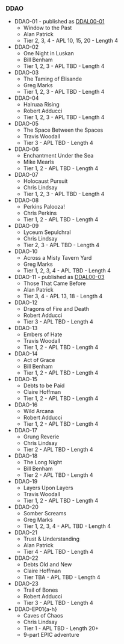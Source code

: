 ### DDAO
* DDAO-01 - published as [DDAL00-01](#season-0)
    * Window to the Past
    * Alan Patrick
    * Tier 2, 3, 4 - APL 10, 15, 20 - Length 4
* DDAO-02
    * One Night in Luskan
    * Bill Benham
    * Tier 1, 2, 3 - APL TBD - Length 4
* DDAO-03
    * The Taming of Elisande
    * Greg Marks
    * Tier 1, 2, 3 - APL TBD - Length 4
* DDAO-04
    * Halruaa Rising
    * Robert Adducci
    * Tier 1, 2, 3 - APL TBD - Length 4
* DDAO-05
    * The Space Between the Spaces
    * Travis Woodall
    * Tier 3 - APL TBD - Length 4
* DDAO-06
    * Enchantment Under the Sea
    * Mike Mearls
    * Tier 1, 2 - APL TBD - Length 4
* DDAO-07
    * Holocaust Pursuit
    * Chris Lindsay
    * Tier 1, 2, 3 - APL TBD - Length 4
* DDAO-08
    * Perkins Palooza!
    * Chris Perkins
    * Tier 1, 2 - APL TBD - Length 4
* DDAO-09
    * Lyceum Sepulchral
    * Chris Lindsay
    * Tier 2, 3 - APL TBD - Length 4
* DDAO-10
    * Across a Misty Tavern Yard
    * Greg Marks
    * Tier 1, 2, 3, 4 - APL TBD - Length 4
* DDAO-11 - published as [DDAL00-03](#season-0)
    * Those That Came Before
    * Alan Patrick
    * Tier 3, 4 - APL 13, 18 - Length 4
* DDAO-12
    * Dragons of Fire and Death
    * Robert Adducci
    * Tier 3 - APL TBD - Length 4
* DDAO-13
    * Embers of Hate
    * Travis Woodall
    * Tier 1, 2 - APL TBD - Length 4
* DDAO-14
    * Act of Grace
    * Bill Benham
    * Tier 1, 2 - APL TBD - Length 4
* DDAO-15
    * Debts to be Paid
    * Claire Hoffman
    * Tier 1, 2 - APL TBD - Length 4
* DDAO-16
    * Wild Arcana
    * Robert Adducci
    * Tier 1, 2 - APL TBD - Length 4
* DDAO-17
    * Grung Reverie
    * Chris Lindsay
    * Tier 2 - APL TBD - Length 4
* DDAO-18
    * The Long Night
    * Bill Benham
    * Tier 2 - APL TBD - Length 4
* DDAO-19
    * Layers Upon Layers
    * Travis Woodall
    * Tier 1, 2 - APL TBD - Length 4
* DDAO-20
    * Somber Screams
    * Greg Marks
    * Tier 1, 2, 3, 4 - APL TBD - Length 4
* DDAO-21
    * Trust & Understanding
    * Alan Patrick
    * Tier 4 - APL TBD - Length 4
* DDAO-22
    * Debts Old and New
    * Claire Hoffman
    * Tier TBA - APL TBD - Length 4
* DDAO-23
    * Trail of Bones
    * Robert Adducci
    * Tier 3 - APL TBD - Length 4
* DDAO-EP01{a-h}
    * Caves of Chaos
    * Chris Lindsay
    * Tier 1 - APL TBD - Length 20+
    * 9-part EPIC adventure
